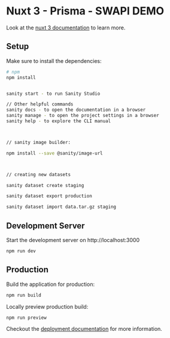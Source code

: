 # Nuxt 3 - Prisma - SWAPI DEMO

Look at the [nuxt 3 documentation](https://v3.nuxtjs.org) to learn more.

## Setup

Make sure to install the dependencies:

```bash
# npm
npm install


sanity start - to run Sanity Studio

// Other helpful commands
sanity docs - to open the documentation in a browser
sanity manage - to open the project settings in a browser
sanity help - to explore the CLI manual



// sanity image builder: 

npm install --save @sanity/image-url 



// creating new datasets 

sanity dataset create staging

sanity dataset export production 

sanity dataset import data.tar.gz staging

```

## Development Server

Start the development server on http://localhost:3000

```bash
npm run dev
```

## Production

Build the application for production:

```bash
npm run build
```

Locally preview production build:

```bash
npm run preview
```

Checkout the [deployment documentation](https://v3.nuxtjs.org/guide/deploy/presets) for more information.
